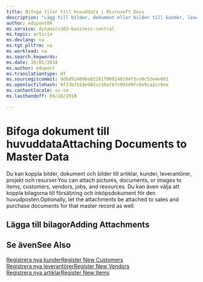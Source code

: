 ```yaml
---
title: Bifoga filer till huvuddata | Microsoft Docs
description: "Lägg till bilder, dokument eller bilder till kunder, leverantörer och andra huvudposter och koppla dem även till fakturor."
author: edupont04
ms.service: dynamics365-business-central
ms.topic: article
ms.devlang: na
ms.tgt_pltfrm: na
ms.workload: na
ms.search.keywords: 
ms.date: 10/01/2018
ms.author: edupont
ms.translationtype: HT
ms.sourcegitcommit: 9dbd92409ba02281f008246194f3ce0c53e4e001
ms.openlocfilehash: 8f23bfb14e982cc38af67c091d9fc8e9ca2cc8ee
ms.contentlocale: sv-se
ms.lasthandoff: 09/28/2018

---
```

# <a name="attaching-documents-to-master-data"></a><span data-ttu-id="b9a9f-103">Bifoga dokument till huvuddata</span><span class="sxs-lookup"><span data-stu-id="b9a9f-103">Attaching Documents to Master Data</span></span>
<span data-ttu-id="b9a9f-104">Du kan koppla bilder, dokument och bilder till artiklar, kunder, leverantörer, projekt och resurser.</span><span class="sxs-lookup"><span data-stu-id="b9a9f-104">You can attach pictures, documents, or images to items, customers, vendors, jobs, and resources.</span></span> <span data-ttu-id="b9a9f-105">Du kan även välja att koppla bilagorna till försäljning och inköpsdokument för den huvudposten.</span><span class="sxs-lookup"><span data-stu-id="b9a9f-105">Optionally, let the attachments be attached to sales and purchase documents for that master record as well.</span></span>  

## <a name="adding-attachments"></a><span data-ttu-id="b9a9f-106">Lägga till bilagor</span><span class="sxs-lookup"><span data-stu-id="b9a9f-106">Adding Attachments</span></span>


## <a name="see-also"></a><span data-ttu-id="b9a9f-107">Se även</span><span class="sxs-lookup"><span data-stu-id="b9a9f-107">See Also</span></span>
[<span data-ttu-id="b9a9f-108">Registrera nya kunder</span><span class="sxs-lookup"><span data-stu-id="b9a9f-108">Register New Customers</span></span>](sales-how-register-new-customers.md)  
[<span data-ttu-id="b9a9f-109">Registrera nya leverantörer</span><span class="sxs-lookup"><span data-stu-id="b9a9f-109">Register New Vendors</span></span>](purchasing-how-register-new-vendors.md)  
[<span data-ttu-id="b9a9f-110">Registrera nya artiklar</span><span class="sxs-lookup"><span data-stu-id="b9a9f-110">Register New Items</span></span>](inventory-how-register-new-items.md)  

